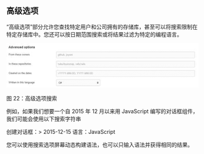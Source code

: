 ## 高级选项

“高级选项”部分允许您查找特定用户和公司拥有的存储库，甚至可以将搜索限制在特定存储库中。您还可以按日期范围搜索或将结果过滤为特定的编程语言。

![](img/00026.jpeg)

图 22：高级选项搜索

例如，如果我们想要一个自 2015 年 12 月以来用 JavaScript 编写的对话框组件，我们可能会使用以下搜索字符串

创建对话框：&gt; 2015-12-15 语言：JavaScript

您可以使用搜索选项屏幕动态构建语法，也可以只输入语法并获得相同的结果。